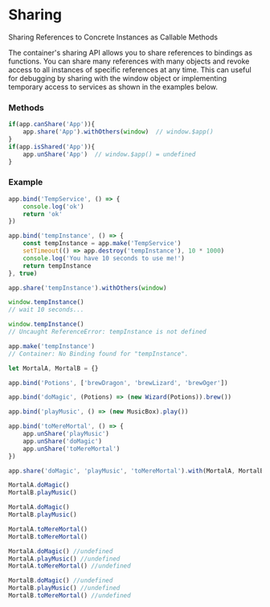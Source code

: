 # Sharing
Sharing References to Concrete Instances as Callable Methods


The container's sharing API allows you to share references to bindings as 
functions. You can share many references with many objects and revoke access 
to all instances of specific references at any time. This can useful for 
debugging by sharing with the window object or implementing temporary 
access to services as shown in the examples below.

### Methods

```javascript
if(app.canShare('App')){
    app.share('App').withOthers(window)  // window.$app()
}
if(app.isShared('App')){
    app.unShare('App')  // window.$app() = undefined
}
```

### Example

```javascript
app.bind('TempService', () => {
    console.log('ok')
    return 'ok'
})

app.bind('tempInstance', () => {
    const tempInstance = app.make('TempService')
    setTimeout(() => app.destroy('tempInstance'), 10 * 1000)
    console.log('You have 10 seconds to use me!')
    return tempInstance
}, true)

app.share('tempInstance').withOthers(window)

window.tempInstance()
// wait 10 seconds...

window.tempInstance()
// Uncaught ReferenceError: tempInstance is not defined

app.make('tempInstance')
// Container: No Binding found for "tempInstance".

```


```javascript
let MortalA, MortalB = {}

app.bind('Potions', ['brewDragon', 'brewLizard', 'brewOger'])

app.bind('doMagic', (Potions) => (new Wizard(Potions)).brew())

app.bind('playMusic', () => (new MusicBox).play())

app.bind('toMereMortal', () => {
    app.unShare('playMusic')
    app.unShare('doMagic')
    app.unShare('toMereMortal')
})

app.share('doMagic', 'playMusic', 'toMereMortal').with(MortalA, MortalB)

MortalA.doMagic()
MortalB.playMusic() 

MortalA.doMagic()
MortalB.playMusic() 

MortalA.toMereMortal()
MortalB.toMereMortal()

MortalA.doMagic() //undefined
MortalA.playMusic() //undefined
MortalA.toMereMortal() //undefined

MortalB.doMagic() //undefined
MortalB.playMusic() //undefined
MortalB.toMereMortal() //undefined
```